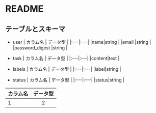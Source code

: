 # README

## テーブルとスキーマ

- user
| カラム名  | データ型 |
|:---|:---|
|name|string |
|email |string |
|password_digest |string |

- task
| カラム名  | データ型 |
|:---|:---|
|content|text |

- labels
| カラム名  | データ型 |
|:---|:---|
|label|string |

- status
| カラム名  | データ型 |
|:---|:---|
|status|string |

| カラム名 | データ型 |
|:---|:---:|
|1 |2 |